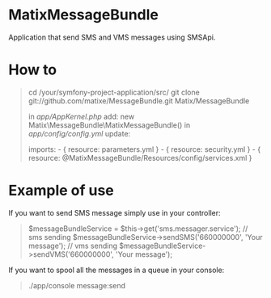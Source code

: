 # MatixMessageBundle
Application that send SMS and VMS messages using SMSApi.

# How to

> cd /your/symfony-project-application/src/
> git clone git://github.com/matixe/MessageBundle.git Matix/MessageBundle
> 
> in *app/AppKernel.php* add: new Matix\MessageBundle\MatixMessageBundle()
> in *app/config/config.yml* update:
> 
> imports:
>     - { resource: parameters.yml }
>     - { resource: security.yml }
>     - { resource: @MatixMessageBundle/Resources/config/services.xml }
    
# Example of use
If you want to send SMS message simply use in your controller:

> $messageBundleService = $this->get('sms.messager.service');
> // sms sending
> $messageBundleService->sendSMS('660000000', 'Your message');
> // vms sending
> $messageBundleService->sendVMS('660000000', 'Your message');

If you want to spool all the messages in a queue in your console:
> ./app/console message:send